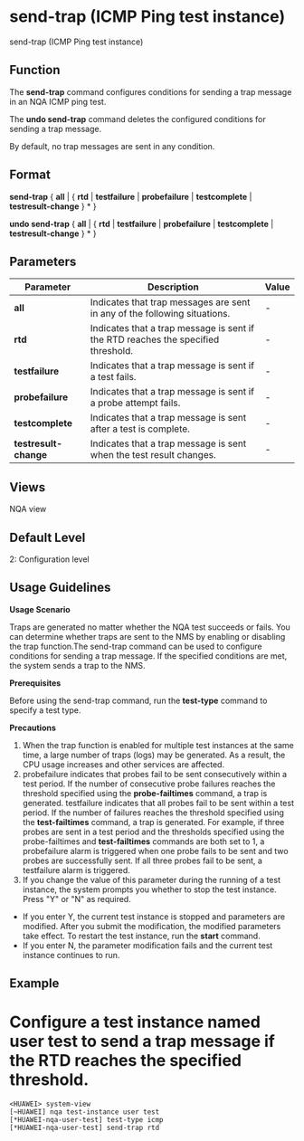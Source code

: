 send-trap (ICMP Ping test instance)
===================================

send-trap (ICMP Ping test instance)

Function
--------



The **send-trap** command configures conditions for sending a trap message in an NQA ICMP ping test.

The **undo send-trap** command deletes the configured conditions for sending a trap message.



By default, no trap messages are sent in any condition.


Format
------

**send-trap** { **all** | { **rtd** | **testfailure** | **probefailure** | **testcomplete** | **testresult-change** } \* }

**undo send-trap** { **all** | { **rtd** | **testfailure** | **probefailure** | **testcomplete** | **testresult-change** } \* }


Parameters
----------

| Parameter | Description | Value |
| --- | --- | --- |
| **all** | Indicates that trap messages are sent in any of the following situations. | - |
| **rtd** | Indicates that a trap message is sent if the RTD reaches the specified threshold. | - |
| **testfailure** | Indicates that a trap message is sent if a test fails. | - |
| **probefailure** | Indicates that a trap message is sent if a probe attempt fails. | - |
| **testcomplete** | Indicates that a trap message is sent after a test is complete. | - |
| **testresult-change** | Indicates that a trap message is sent when the test result changes. | - |



Views
-----

NQA view


Default Level
-------------

2: Configuration level


Usage Guidelines
----------------

**Usage Scenario**

Traps are generated no matter whether the NQA test succeeds or fails. You can determine whether traps are sent to the NMS by enabling or disabling the trap function.The send-trap command can be used to configure conditions for sending a trap message. If the specified conditions are met, the system sends a trap to the NMS.

**Prerequisites**



Before using the send-trap command, run the **test-type** command to specify a test type.



**Precautions**

1. When the trap function is enabled for multiple test instances at the same time, a large number of traps (logs) may be generated. As a result, the CPU usage increases and other services are affected.
2. probefailure indicates that probes fail to be sent consecutively within a test period. If the number of consecutive probe failures reaches the threshold specified using the **probe-failtimes** command, a trap is generated. testfailure indicates that all probes fail to be sent within a test period. If the number of failures reaches the threshold specified using the **test-failtimes** command, a trap is generated. For example, if three probes are sent in a test period and the thresholds specified using the probe-failtimes and **test-failtimes** commands are both set to 1, a probefailure alarm is triggered when one probe fails to be sent and two probes are successfully sent. If all three probes fail to be sent, a testfailure alarm is triggered.
3. If you change the value of this parameter during the running of a test instance, the system prompts you whether to stop the test instance. Press "Y" or "N" as required.

* If you enter Y, the current test instance is stopped and parameters are modified. After you submit the modification, the modified parameters take effect. To restart the test instance, run the **start** command.
* If you enter N, the parameter modification fails and the current test instance continues to run.

Example
-------

# Configure a test instance named user test to send a trap message if the RTD reaches the specified threshold.
```
<HUAWEI> system-view
[~HUAWEI] nqa test-instance user test
[*HUAWEI-nqa-user-test] test-type icmp
[*HUAWEI-nqa-user-test] send-trap rtd

```